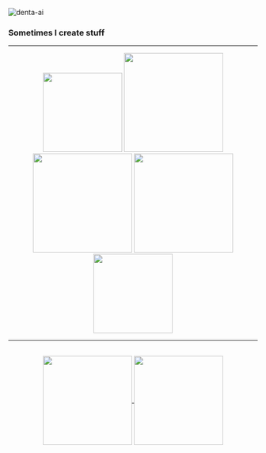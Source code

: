 <p align="left"> <img src="https://komarev.com/ghpvc/?username=denta-ai&label=Profile%20views&color=0e75b6&style=flat" alt="denta-ai" /> </p>
<h3>Sometimes I create stuff</h3>
<hr>

<div align="center">
  <img src="https://im3.ezgif.com/tmp/ezgif-3-6d1f704d36.gif" height="160px" />
  <img src="https://i.pinimg.com/originals/c9/49/8a/c9498ad28fa48e99d3f6dd1e8e7341c5.gif" height="200px" "/>
  <img src="https://i.pinimg.com/originals/1b/34/df/1b34dfc0a9bf5563e0f960a24b6862db.gif" height="200px" />
  <img src="https://i.pinimg.com/originals/64/4a/43/644a43b3ac1761173c3e616555837358.gif" height="200px" />
  <img src="https://i.pinimg.com/originals/c9/fe/25/c9fe258126714e0d6eea56b2159bb805.gif" height="160px" />
</div>
<hr>
<br>

<div align="center">
  <a href="https://github.com/anuraghazra/github-readme-stats">
  <img height=180 align="center" src="https://github-readme-stats.vercel.app/api?username=Denta-ai&theme=radical" />
</a>
<a href="https://github.com/anuraghazra/convoychat">
  <img height=180 align="center" src="https://github-readme-stats.vercel.app/api/top-langs?username=Denta-ai&layout=compact&langs_count=8&card_width=320&theme=radical" />
</a>
</div>
